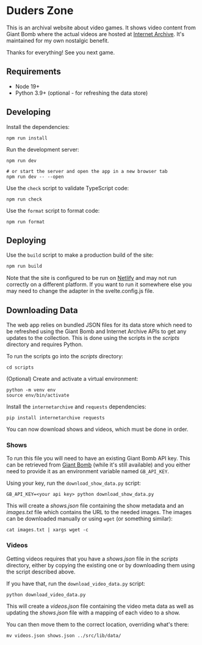 # Duders Zone

This is an archival website about video games. It shows video content from Giant
Bomb where the actual videos are hosted at
[Internet Archive](https://archive.org/details/giant-bomb-archive). It's
maintained for my own nostalgic benefit.

Thanks for everything! See you next game.

## Requirements

- Node 19+
- Python 3.9+ (optional - for refreshing the data store)

## Developing

Install the dependencies:

```shell
npm run install
```

Run the development server:

```shell
npm run dev

# or start the server and open the app in a new browser tab
npm run dev -- --open
```

Use the `check` script to validate TypeScript code:

```shell
npm run check
```

Use the `format` script to format code:

```shell
npm run format
```

## Deploying

Use the `build` script to make a production build of the site:

```bash
npm run build
```

Note that the site is configured to be run on [Netlify](https://netlify.com/)
and may not run correctly on a different platform. If you want to run it
somewhere else you may need to change the adapter in the svelte.config.js file.

## Downloading Data

The web app relies on bundled JSON files for its data store which need to be
refreshed using the Giant Bomb and Internet Archive APIs to get any updates to
the collection. This is done using the scripts in the _scripts_ directory and
requires Python.

To run the scripts go into the _scripts_ directory:

```shell
cd scripts
```

(Optional) Create and activate a virtual environment:

```shell
python -m venv env
source env/bin/activate
```

Install the `internetarchive` and `requests` dependencies:

```shell
pip install internetarchive requests
```

You can now download shows and videos, which must be done in order.

### Shows

To run this file you will need to have an existing Giant Bomb API key. This can
be retrieved from [Giant Bomb](https://www.giantbomb.com/api/) (while it's still
available) and you either need to provide it as an environment variable
named `GB_API_KEY`.

Using your key, run the `download_show_data.py` script:

```shell
GB_API_KEY=<your api key> python download_show_data.py
```

This will create a _shows.json_ file containing the show metadata and an
_images.txt_ file which contains the URL to the needed images. The images can
be downloaded manually or using `wget` (or something similar):

```shell
cat images.txt | xargs wget -c
```

### Videos

Getting videos requires that you have a _shows.json_ file in the _scripts_
directory, either by copying the existing one or by downloading them using the
script described above.

If you have that, run the `download_video_data.py` script:

```shell
python download_video_data.py
```

This will create a _videos.json_ file containing the video meta data as well as
updating the _shows.json_ file with a mapping of each video to a show.

You can then move them to the correct location, overriding what's there:

```shell
mv videos.json shows.json ../src/lib/data/
```

